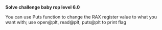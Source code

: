**Solve challenge baby rop level 6.0**
  
You can use Puts function to change the RAX register value to what you want with; use open@plt, read@plt, puts@plt to print flag
